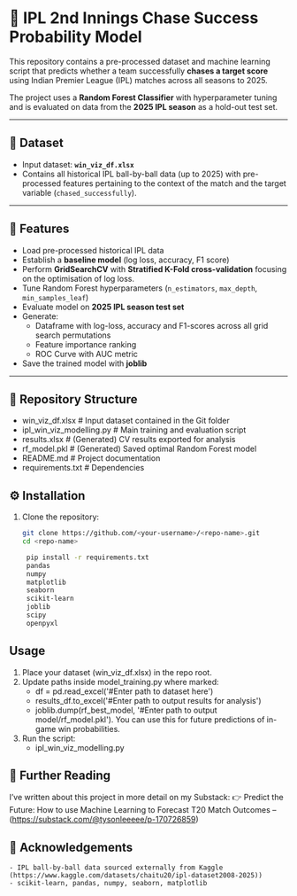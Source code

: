 # 🏏 IPL 2nd Innings Chase Success Probability Model

This repository contains a pre-processed dataset and machine learning script that predicts whether a team successfully **chases a target score** using Indian Premier League (IPL) matches across all seasons to 2025.  

The project uses a **Random Forest Classifier** with hyperparameter tuning and is evaluated on data from the **2025 IPL season** as a hold-out test set.  

---

## 📂 Dataset
- Input dataset: **`win_viz_df.xlsx`**
- Contains all historical IPL ball-by-ball data (up to 2025) with pre-processed features pertaining to the context of the match and the target variable (`chased_successfully`).

---

## 🚀 Features
- Load pre-processed historical IPL data  
- Establish a **baseline model** (log loss, accuracy, F1 score)  
- Perform **GridSearchCV** with **Stratified K-Fold cross-validation** focusing on the optimisation of log loss.
- Tune Random Forest hyperparameters (`n_estimators`, `max_depth`, `min_samples_leaf`)  
- Evaluate model on **2025 IPL season test set**  
- Generate:
  - Dataframe with log-loss, accuracy and F1-scores across all grid search permutations
  - Feature importance ranking  
  - ROC Curve with AUC metric  
- Save the trained model with **joblib**

---

## 📂 Repository Structure
- win_viz_df.xlsx # Input dataset contained in the Git folder
- ipl_win_viz_modelling.py # Main training and evaluation script
- results.xlsx # (Generated) CV results exported for analysis
- rf_model.pkl # (Generated) Saved optimal Random Forest model
- README.md # Project documentation
- requirements.txt # Dependencies

## ⚙️ Installation

1. Clone the repository:
   ```bash
   git clone https://github.com/<your-username>/<repo-name>.git
   cd <repo-name>

    pip install -r requirements.txt
    pandas
    numpy
    matplotlib
    seaborn
    scikit-learn
    joblib
    scipy
    openpyxl

## Usage
1. Place your dataset (win_viz_df.xlsx) in the repo root.
2. Update paths inside model_training.py where marked:
    - df = pd.read_excel('#Enter path to dataset here')
    - results_df.to_excel('#Enter path to output results for analysis')
    - joblib.dump(rf_best_model, '#Enter path to output model/rf_model.pkl'). You can use this for future predictions of in-game win probabilities.
3. Run the script:
    - ipl_win_viz_modelling.py

## 📝 Further Reading
I’ve written about this project in more detail on my Substack:
👉 Predict the Future: How to use Machine Learning to Forecast T20 Match Outcomes – (https://substack.com/@tysonleeeee/p-170726859)

## 🙌 Acknowledgements

    - IPL ball-by-ball data sourced externally from Kaggle (https://www.kaggle.com/datasets/chaitu20/ipl-dataset2008-2025))
    - scikit-learn, pandas, numpy, seaborn, matplotlib
